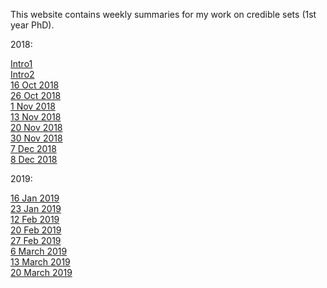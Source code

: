 This website contains weekly summaries for my work on credible sets (1st year PhD).

2018: 
 
[Intro1](http://annahutch.github.io/PhD/1Oct2018.html)<br />
[Intro2](http://annahutch.github.io/PhD/2ndOct2018.html)<br />
[16 Oct 2018](http://annahutch.github.io/PhD/22Oct2018.html)<br /> 
[26 Oct 2018](http://annahutch.github.io/PhD/26Oct2018.html)<br /> 
[1 Nov 2018](http://annahutch.github.io/PhD/1Nov2018.html)<br /> 
[13 Nov 2018](http://annahutch.github.io/PhD/13Nov2018.html)<br /> 
[20 Nov 2018](http://annahutch.github.io/PhD/20Nov2018.html)<br /> 
[30 Nov 2018](http://annahutch.github.io/PhD/31Nov2018.html)<br /> 
[7 Dec 2018](http://annahutch.github.io/PhD/7Dec2018.html)<br /> 
[8 Dec 2018](http://annahutch.github.io/PhD/8Dec2018.html)<br /> 
 
2019:
 
[16 Jan 2019](http://annahutch.github.io/PhD/jan16th.html)<br /> 
[23 Jan 2019](http://annahutch.github.io/PhD/23jan.html)<br /> 
[12 Feb 2019](http://annahutch.github.io/PhD/12feb.html)<br /> 
[20 Feb 2019](http://annahutch.github.io/PhD/20thFeb.html)<br /> 
[27 Feb 2019](http://annahutch.github.io/PhD/27thfeb.html)<br /> 
[6 March 2019](http://annahutch.github.io/PhD/6thMarch.html)<br />
[13 March 2019](http://annahutch.github.io/PhD/13march.html)<br /> 
[20 March 2019](http://annahutch.github.io/PhD/20March.html)<br /> 
